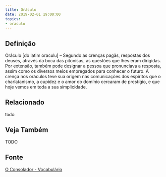 ```yaml
---
title: Oráculo
date: 2019-02-01 19:00:00
topics:
- oraculo
---
```


## Definição
Oráculo [do latim oraculu] – Segundo as crenças pagãs, respostas dos deuses,
através da boca das pitonisas, às questões que lhes eram dirigidas. Por
extensão, também pode designar a pessoa que pronunciava a resposta, assim como
os diversos meios empregados para conhecer o futuro. A crença nos oráculos teve
sua origem nas comunicações dos espíritos que o charlatanismo, a cupidez e o
amor do domínio cercaram de prestígio, e que hoje vemos em toda a sua
simplicidade.

## Relacionado
todo

## Veja Também
TODO

## Fonte
[O Consolador - Vocabulário](http://www.oconsolador.com.br/linkfixo/vocabulario/principal.html)
